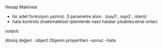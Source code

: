 Hesap Makinesi

- bir adet fonksiyon yaziniz. 3 parametre alsın . (sayi1 , sayi2 , islem)
- hata kontrolü (matematiksel işlemlerde nasıl hatalar çıkabilecekse onlar)

output:

dönüş değeri : object
Objenin propertileri
 -sonuc
 -hata
